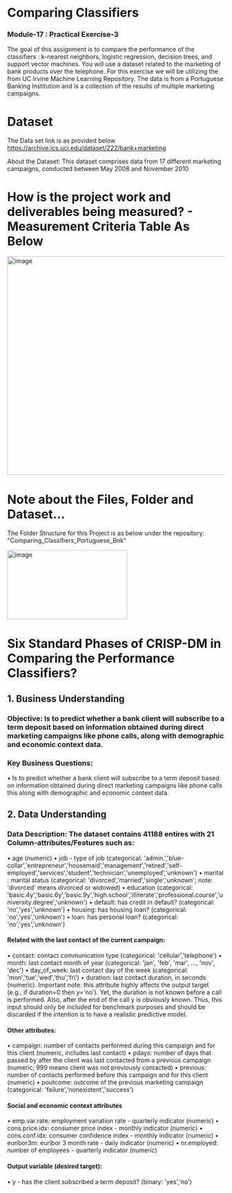 # Comparing Classifiers
### Module-17 : Practical Exercise-3 
 
 The goal of this assignment is to compare the performance of the classifiers : k-nearest neighbors, logistic regression, decision trees, and support vector machines. You will use a dataset related to the marketing of bank products over the telephone. For this exercise we will be utilizing the from  UC Irvine Machine Learning Repository. The data is from a Portuguese Banking Institution and is a collection of the results of multiple marketing campaigns.

# Dataset

The Data set link is as provided below
https://archive.ics.uci.edu/dataset/222/bank+marketing

About the Dataset: This dataset comprises data from 17 different marketing campaigns, conducted between May 2008 and November 2010

# How is the project work and deliverables being measured? - Measurement Criteria Table As Below
<img width="842" height="505" alt="image" src="https://github.com/user-attachments/assets/28010461-6ed7-4e4a-a765-3aa3f5efd99e" />

# Note about the Files, Folder and Dataset...
The Folder Structure for this Project is as below under the repository: "Comparing_Classifiers_Portuguese_Bnk"

<img width="278" height="160" alt="image" src="https://github.com/user-attachments/assets/e8824d25-624e-4148-a77f-4a4cc19bb18b" />

# Six Standard Phases of CRISP-DM in Comparing the Performance Classifiers?
## 1. Business Understanding
### Objective: Is to predict whether a bank client will subscribe to a term deposit based on information obtained during direct marketing campaigns like phone calls, along with demographic and economic context data.
### Key Business Questions:
•	Is to predict whether a bank client will subscribe to a term deposit based on information obtained during direct marketing campaigns like phone calls this along with demographic and economic context data.
## 2. Data Understanding
### Data Description: The dataset contains 41188 entires with 21 Column-attributes/Features such as:
•	age (numeric)
•	job - type of job (categorical: 'admin.','blue-collar','entrepreneur','housemaid','management','retired','self-employed','services','student','technician','unemployed','unknown')
•	marital : marital status (categorical: 'divorced','married','single','unknown'; note: 'divorced' means divorced or widowed)
•	education (categorical: 'basic.4y','basic.6y','basic.9y','high.school','illiterate','professional.course','university.degree','unknown')
•	default: has credit in default? (categorical: 'no','yes','unknown')
•	housing: has housing loan? (categorical: 'no','yes','unknown')
•	loan: has personal loan? (categorical: 'no','yes','unknown')
#### Related with the last contact of the current campaign:
•	contact: contact communication type (categorical: 'cellular','telephone')
•	month: last contact month of year (categorical: 'jan', 'feb', 'mar', ..., 'nov', 'dec')
•	day_of_week: last contact day of the week (categorical: 'mon','tue','wed','thu','fri')
•	duration: last contact duration, in seconds (numeric). Important note: this attribute highly affects the output target (e.g., if duration=0 then y='no'). 
  Yet, the duration is not known before a call is performed. Also, after the end of the call y is obviously known. Thus, this input should only be included for benchmark purposes and should be discarded 
  if the intention is to have a realistic predictive model.
#### Other attributes:
•	campaign: number of contacts performed during this campaign and for this client (numeric, includes last contact)
•	pdays: number of days that passed by after the client was last contacted from a previous campaign (numeric; 999 means client was not previously contacted)
•	previous: number of contacts performed before this campaign and for this client (numeric)
•	poutcome: outcome of the previous marketing campaign (categorical: 'failure','nonexistent','success')
#### Social and economic context attributes
•	emp.var.rate: employment variation rate - quarterly indicator (numeric)
•	cons.price.idx: consumer price index - monthly indicator (numeric)
•	cons.conf.idx: consumer confidence index - monthly indicator (numeric)
•	euribor3m: euribor 3 month rate - daily indicator (numeric)
•	nr.employed: number of employees - quarterly indicator (numeric)
#### Output variable (desired target):
•	y - has the client subscribed a term deposit? (binary: 'yes','no')
